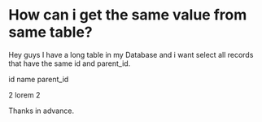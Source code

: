 
# How can i get the same value from same table?

Hey guys I have a long table in my Database and i want select all records that have the same id and parent_id.




id
name
parent_id




2
lorem
2




Thanks in advance.

        